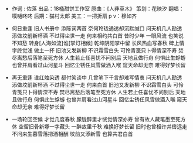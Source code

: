 - 作词 : 佐落
出品：18桶甜饼工作室
原曲：《人非草木》
策划：花映汐
翻唱：噗嗵咚咚
后期：猫村太郎
美工：一把折扇
p v：穆如齐

- 何日重逢
旧人书册中
添陈词两首
奈何玲珑通透却沉默缄口
问天机几人勘透 添做坟前新杯酒
不过得尘世一走 何来相约共白首
昔时少年 一眼风流 也笑说不知愁
转身[人海如流]谁[掌灯相候]
乾坤阴阳掌中留
长风热血写春秋
碑上情字终觉浅 做土一抔
旧池又发新柳 不识霜雪白头
可怜青笺只卜得情深不寿
焚尽离愁后落笔至死方休
人生若止任喜忧不问别后
天地且做行舟 何惧此生蜉蝣
也曾并肩看过山河星斗
回忆尘锈任风雪做酒入喉
窥天命却无奈 难得好梦长留
 

- 再无重逢
谁红烛染透
都付笑谈中
几曾笔下千言却难写情衷
问天机几人勘透
添做坟前新杯酒
不过得尘世一走 何来白首
旧池又发新柳 不识霜雪白头
可怜青笺只卜得情深不寿
焚尽离愁后落笔至死方休
人生若止任喜忧不问别后
天地且做行舟
何惧此生蜉蝣
也曾并肩看过山河星斗
回忆尘锈任风雪做酒入喉
窥天命却无奈 难得好梦长留

- 一场轮回空候 才觉几度春秋
朦胧醉里才恍觉情深亦寿
曾有故人藏笔墨至死方休
空留旧骨新塚一字藏头
一醉故里千秋 难换好梦长留
旧时也曾相许并辔远走
不问来生暮雪落把酒相酬
坟前又添新雪 也算共君白首
